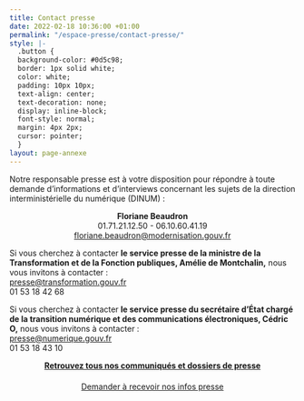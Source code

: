 ```yaml
---
title: Contact presse
date: 2022-02-18 10:36:00 +01:00
permalink: "/espace-presse/contact-presse/"
style: |-
  .button {
  background-color: #0d5c98;
  border: 1px solid white;
  color: white;
  padding: 10px 10px;
  text-align: center;
  text-decoration: none;
  display: inline-block;
  font-style: normal;
  margin: 4px 2px;
  cursor: pointer;
  }
layout: page-annexe
---
```


<p>Notre responsable presse est à votre disposition pour répondre à toute demande d’informations et d’interviews concernant les sujets de la direction interministérielle du numérique (DINUM) :</p>

<div style="text-align: center">
  <p><b>Floriane Beaudron</b>
  <br>01.71.21.12.50 - 06.10.60.41.19
  <br><a href='mailto:floriane.beaudron@modernisation.gouv.fr'>floriane.beaudron@modernisation.gouv.fr</a>
  </p>
</div>


<p>Si vous cherchez à contacter <b>le service presse de la ministre de la Transformation et de la Fonction publiques, Amélie de Montchalin,</b> nous vous invitons à contacter :
<br><a href='mailto:presse@transformation.gouv.fr'>presse@transformation.gouv.fr</a>
<br>01 53 18 42 68</p>

<p>Si vous cherchez à contacter <b>le service presse du secrétaire d’État chargé de la transition numérique et des communications électroniques, Cédric O,</b> nous vous invitons à contacter :
<br><a href="mailto:presse@numerique.gouv.fr">presse@numerique.gouv.fr</a>
<br>01 53 18 43 10</p>

<div align="center" style="margin-bottom: 20px"><a href="/espace-presse/" class="button"><b>Retrouvez tous nos communiqués et dossiers de presse</b></a> </div>

<div align="center" style="margin-bottom: 40px"><a href="mailto:floriane.beaudron@modernisation.gouv.fr?subject=Demande d’inscription au listing presse de la DINUM&body=Bonjour, je souhaite être référencé dans le listing presse de la direction interministérielle du numérique et recevoir toutes les actualités presse et invitations. Je suis [FONCTION] pour [MEDIA(s)] et m’intéresse particulièrement aux sujets suivants : [SUJET 1, SUJET 2, SUJET 3...]. Cordialement,
" class="button">Demander à recevoir nos infos presse</a>
